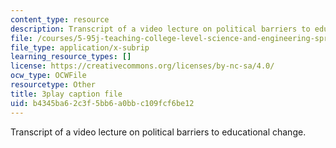 ```yaml
---
content_type: resource
description: Transcript of a video lecture on political barriers to educational change.
file: /courses/5-95j-teaching-college-level-science-and-engineering-spring-2009/b4345ba62c3f5bb6a0bbc109fcf6be12_PaYY0e9eE2A.vtt
file_type: application/x-subrip
learning_resource_types: []
license: https://creativecommons.org/licenses/by-nc-sa/4.0/
ocw_type: OCWFile
resourcetype: Other
title: 3play caption file
uid: b4345ba6-2c3f-5bb6-a0bb-c109fcf6be12
---
```

Transcript of a video lecture on political barriers to educational change.